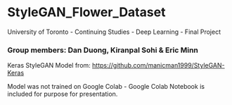 # StyleGAN_Flower_Dataset
University of Toronto - Continuing Studies - Deep Learning - Final Project

### Group members: Dan Duong, Kiranpal Sohi & Eric Minn


Keras StyleGAN Model from: https://github.com/manicman1999/StyleGAN-Keras

Model was not trained on Google Colab - Google Colab Notebook is included for purpose for presentation.

